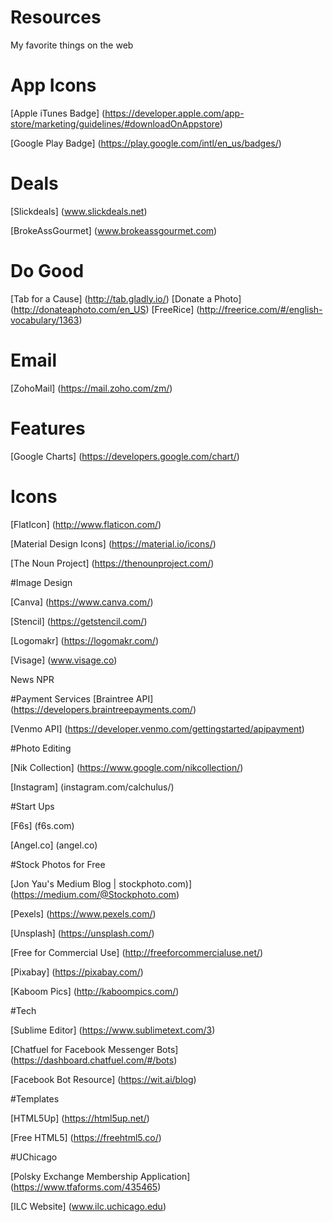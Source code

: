 # Resources
My favorite things on the web

# App Icons

[Apple iTunes Badge] (https://developer.apple.com/app-store/marketing/guidelines/#downloadOnAppstore)

[Google Play Badge] (https://play.google.com/intl/en_us/badges/)

# Deals

[Slickdeals] (www.slickdeals.net)

[BrokeAssGourmet] (www.brokeassgourmet.com)

# Do Good

[Tab for a Cause] (http://tab.gladly.io/)
[Donate a Photo] (http://donateaphoto.com/en_US)
[FreeRice] (http://freerice.com/#/english-vocabulary/1363)

# Email

[ZohoMail] (https://mail.zoho.com/zm/)

# Features

[Google Charts] (https://developers.google.com/chart/)

# Icons

[FlatIcon] (http://www.flaticon.com/)

[Material Design Icons] (https://material.io/icons/)

[The Noun Project] (https://thenounproject.com/)


#Image Design

[Canva] (https://www.canva.com/)

[Stencil] (https://getstencil.com/)

[Logomakr] (https://logomakr.com/)

[Visage] (www.visage.co)

News
NPR

#Payment Services
[Braintree API] (https://developers.braintreepayments.com/)

[Venmo API] (https://developer.venmo.com/gettingstarted/apipayment)

#Photo Editing

[Nik Collection] (https://www.google.com/nikcollection/)

[Instagram] (instagram.com/calchulus/)

#Start Ups

[F6s] (f6s.com)

[Angel.co] (angel.co)

#Stock Photos for Free

[Jon Yau's Medium Blog | stockphoto.com)] (https://medium.com/@Stockphoto.com)

[Pexels] (https://www.pexels.com/)

[Unsplash] (https://unsplash.com/)

[Free for Commercial Use] (http://freeforcommercialuse.net/)

[Pixabay] (https://pixabay.com/)

[Kaboom Pics] (http://kaboompics.com/)

#Tech

[Sublime Editor] (https://www.sublimetext.com/3)

[Chatfuel for Facebook Messenger Bots] (https://dashboard.chatfuel.com/#/bots)

[Facebook Bot Resource] (https://wit.ai/blog)


#Templates

[HTML5Up] (https://html5up.net/)

[Free HTML5] (https://freehtml5.co/)


#UChicago

[Polsky Exchange Membership Application] (https://www.tfaforms.com/435465)

[ILC Website] (www.ilc.uchicago.edu)
